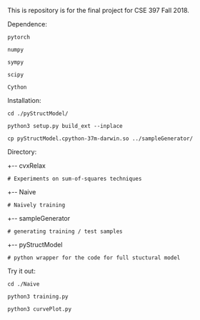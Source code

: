 This is repository is for the final project for CSE 397 Fall 2018.

Dependence:

    pytorch

    numpy

    sympy

    scipy

    Cython

Installation:

    cd ./pyStructModel/

    python3 setup.py build_ext --inplace

    cp pyStructModel.cpython-37m-darwin.so ../sampleGenerator/

Directory:

+-- cvxRelax

    # Experiments on sum-of-squares techniques

+-- Naive

    # Naively training

+-- sampleGenerator

    # generating training / test samples 

+-- pyStructModel

    # python wrapper for the code for full stuctural model

Try it out:

    cd ./Naive

    python3 training.py

    python3 curvePlot.py
